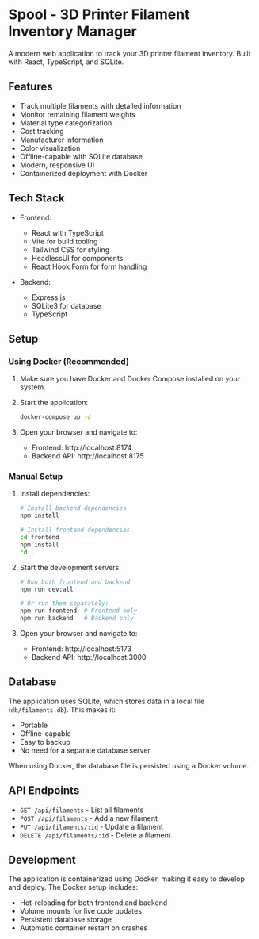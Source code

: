 # Spool - 3D Printer Filament Inventory Manager

A modern web application to track your 3D printer filament inventory. Built with React, TypeScript, and SQLite.

## Features

- Track multiple filaments with detailed information
- Monitor remaining filament weights
- Material type categorization
- Cost tracking
- Manufacturer information
- Color visualization
- Offline-capable with SQLite database
- Modern, responsive UI
- Containerized deployment with Docker

## Tech Stack

- Frontend:
  - React with TypeScript
  - Vite for build tooling
  - Tailwind CSS for styling
  - HeadlessUI for components
  - React Hook Form for form handling

- Backend:
  - Express.js
  - SQLite3 for database
  - TypeScript

## Setup

### Using Docker (Recommended)

1. Make sure you have Docker and Docker Compose installed on your system.

2. Start the application:
   ```bash
   docker-compose up -d
   ```

3. Open your browser and navigate to:
   - Frontend: http://localhost:8174
   - Backend API: http://localhost:8175

### Manual Setup

1. Install dependencies:
   ```bash
   # Install backend dependencies
   npm install

   # Install frontend dependencies
   cd frontend
   npm install
   cd ..
   ```

2. Start the development servers:
   ```bash
   # Run both frontend and backend
   npm run dev:all

   # Or run them separately:
   npm run frontend  # Frontend only
   npm run backend   # Backend only
   ```

3. Open your browser and navigate to:
   - Frontend: http://localhost:5173
   - Backend API: http://localhost:3000

## Database

The application uses SQLite, which stores data in a local file (`db/filaments.db`). This makes it:
- Portable
- Offline-capable
- Easy to backup
- No need for a separate database server

When using Docker, the database file is persisted using a Docker volume.

## API Endpoints

- `GET /api/filaments` - List all filaments
- `POST /api/filaments` - Add a new filament
- `PUT /api/filaments/:id` - Update a filament
- `DELETE /api/filaments/:id` - Delete a filament

## Development

The application is containerized using Docker, making it easy to develop and deploy. The Docker setup includes:
- Hot-reloading for both frontend and backend
- Volume mounts for live code updates
- Persistent database storage
- Automatic container restart on crashes 